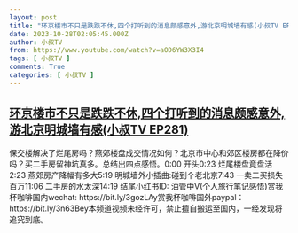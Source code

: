 ```yaml
---
layout: post
title: "环京楼市不只是跌跌不休,四个打听到的消息颇感意外,游北京明城墙有感(小叔TV EP281)"
date: 2023-10-28T02:05:45.000Z
author: 小叔TV
from: https://www.youtube.com/watch?v=aOD6YW3X3I4
tags: [ 小叔TV ]
comments: True
categories: [ 小叔TV ]
---
```

<!--1698458745000-->
[环京楼市不只是跌跌不休,四个打听到的消息颇感意外,游北京明城墙有感(小叔TV EP281)](https://www.youtube.com/watch?v=aOD6YW3X3I4)
------

<div>
保交楼解决了烂尾房吗？燕郊楼盘成交情况如何？北京市中心和郊区楼房都在降价吗？买二手房留神坑真多。总结出四点感悟。0:00 开头0:23 烂尾楼盘竟盘活2:23 燕郊房产降幅有多大5:19 明城墙外小插曲:碰到个老北京7:43 一卖二买损失百万11:06 二手房的水太深14:19 结尾小红书ID: 油管中V(个人旅行笔记感悟)赏我杯咖啡国内wechat: https://bit.ly/3gozLAy赏我杯咖啡国外paypal：https://bit.ly/3n63Bey本频道视频未经许可，禁止擅自搬运至国内，一经发现将追究到底。
</div>
